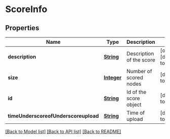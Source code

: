 # ScoreInfo
## Properties

Name | Type | Description | Notes
------------ | ------------- | ------------- | -------------
**description** | [**String**](string.md) | Description of the score | [optional] [default to null]
**size** | [**Integer**](integer.md) | Number of scored nodes | [default to null]
**id** | [**String**](string.md) | Id of the score object | [default to null]
**timeUnderscoreofUnderscoreupload** | [**String**](string.md) | Time of upload | [default to null]

[[Back to Model list]](../README.md#documentation-for-models) [[Back to API list]](../README.md#documentation-for-api-endpoints) [[Back to README]](../README.md)

